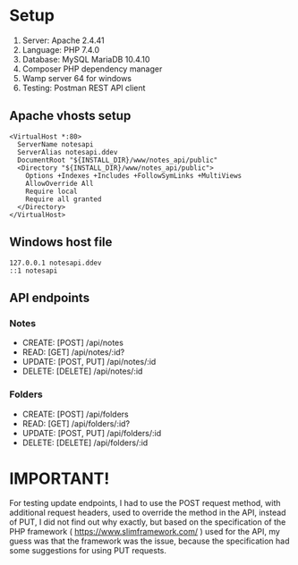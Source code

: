 # Setup

1. Server: Apache 2.4.41
2. Language: PHP 7.4.0
3. Database: MySQL MariaDB 10.4.10
4. Composer PHP dependency manager
5. Wamp server 64 for windows
6. Testing: Postman REST API client

## Apache vhosts setup

```
<VirtualHost *:80>
  ServerName notesapi
  ServerAlias notesapi.ddev
  DocumentRoot "${INSTALL_DIR}/www/notes_api/public"
  <Directory "${INSTALL_DIR}/www/notes_api/public">
    Options +Indexes +Includes +FollowSymLinks +MultiViews
    AllowOverride All
    Require local
    Require all granted
  </Directory>
</VirtualHost>
```

## Windows host file

```
127.0.0.1 notesapi.ddev
::1 notesapi
```

## API endpoints

### Notes

* CREATE: [POST] /api/notes
* READ: [GET] /api/notes/:id?
* UPDATE: [POST, PUT] /api/notes/:id
* DELETE: [DELETE] /api/notes/:id

### Folders

* CREATE: [POST] /api/folders
* READ: [GET] /api/folders/:id?
* UPDATE: [POST, PUT] /api/folders/:id
* DELETE: [DELETE] /api/folders/:id

# IMPORTANT!

For testing update endpoints, I had to use the POST request method, with additional request headers, used to override the method in the API, instead of PUT, I did not find out why exactly, but based on the specification of the PHP framework ( https://www.slimframework.com/ ) used for the API, my guess was that the framework was the issue, because the specification had some suggestions for using PUT requests.

